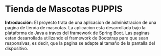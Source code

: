 # Tienda de Mascotas PUPPIS
**Introducción**: El proyecto trata de una aplicacion de administracion de una pagina de tienda de mascotas. La aplicacion esta desarrollada bajo la plataforma de Java a traves del framework de Spring Boot. Las paginas estan desarrollada utilizando el framework de Bootstrap para que sean responsivas, es decir, que la pagina se adapte al tamaño de la pantalla del dispositivo. 

